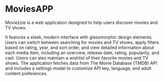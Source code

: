# MoviesAPP
Moviezzie is a web application designed to help users discover movies and TV shows. 

It features a sleek, modern interface with glassmorphic design elements. Users can switch between searching for movies and TV shows, apply filters based on rating, year, and sort order, and view detailed information about each media item, including an overview, release date, rating, popularity, and cast. Users can also maintain a wishlist of their favorite movies and TV shows. The application fetches data from The Movie Database (TMDB) API and includes a settings modal to customize API key, language, and adult content preferences.
